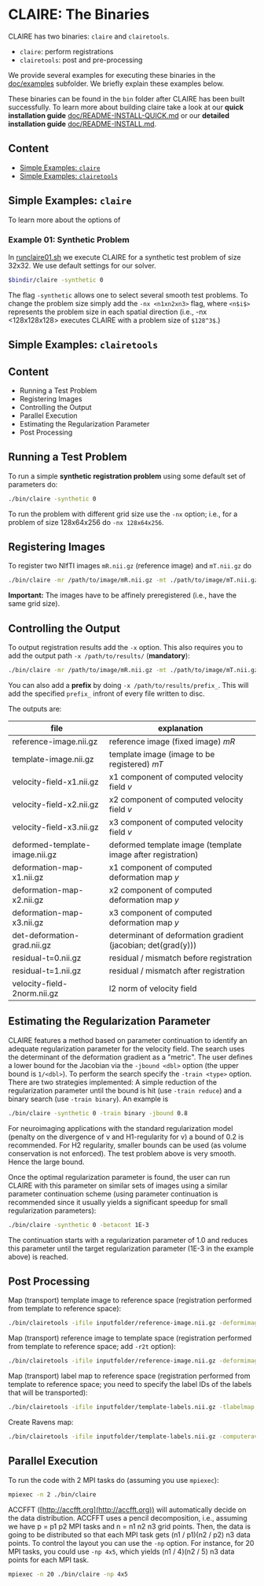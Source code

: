 # CLAIRE: The Binaries

CLAIRE has two binaries: `claire` and `clairetools`.

* `claire`: perform registrations
* `clairetools`: post and pre-processing

We provide several examples for executing these binaries in the [doc/examples](examples) subfolder. We briefly explain these examples below.

These binaries can be found in the `bin` folder after CLAIRE has been built successfully. To learn more about building claire take a look at our **quick installation guide** [doc/README-INSTALL-QUICK.md](README-INSTALL-QUICK.md) or our **detailed installation guide** [doc/README-INSTALL.md](README-INSTALL.md).


## Content
* [Simple Examples: `claire`](#claireexamples)
* [Simple Examples: `clairetools`](#toolsexamples)


## Simple Examples: `claire` <a name="claireexamples"></a>

To learn more about the options of

### Example 01: Synthetic Problem

In [runclaire01.sh](examples/runclaire01.sh) we execute CLAIRE for a synthetic test problem of size 32x32. We use default settings for our solver.
```bash
$bindir/claire -synthetic 0
```

The flag `-synthetic` allows one to select several smooth test problems. To change the problem size simply add the `-nx <n1xn2xn3>` flag, where `<n$i$>` represents the problem size in each spatial direction (i.e., -nx <128x128x128> executes CLAIRE with a problem size of `$128^3$`.)




## Simple Examples: `clairetools` <a name="claireexamples"></a>



## Content

* Running a Test Problem
* Registering Images
* Controlling the Output
* Parallel Execution
* Estimating the Regularization Parameter
* Post Processing




## Running a Test Problem

To run a simple **synthetic registration problem** using some default set of parameters do:

```bash
./bin/claire -synthetic 0
```

To run the problem with different grid size use the `-nx` option; i.e., for a problem of size 128x64x256 do `-nx 128x64x256`.




## Registering Images

To register two NIfTI images `mR.nii.gz` (reference image) and `mT.nii.gz` do

```bash
./bin/claire -mr /path/to/image/mR.nii.gz -mt ./path/to/image/mT.nii.gz
```

**Important:** The images have to be affinely preregistered (i.e., have the same grid size).




## Controlling the Output

To output registration results add the `-x` option. This also requires you to add the output path `-x /path/to/results/` (**mandatory**):

```bash
./bin/claire -mr /path/to/image/mR.nii.gz -mt ./path/to/image/mT.nii.gz -x /path/to/results/ -velocity
```

You can also add a **prefix** by doing `-x /path/to/results/prefix_`. This will add the specified `prefix_` infront of every file written to disc.

The outputs are:

file                            | explanation
--------------------------------|--------------------------------------------
reference-image.nii.gz          | reference image (fixed image) *mR*
template-image.nii.gz           | template image (image to be registered) *mT*
velocity-field-x1.nii.gz        | x1 component of computed velocity field *v*
velocity-field-x2.nii.gz        | x2 component of computed velocity field *v*
velocity-field-x3.nii.gz        | x3 component of computed velocity field *v*
deformed-template-image.nii.gz  | deformed template image (template image after registration)
deformation-map-x1.nii.gz       | x1 component of computed deformation map *y*
deformation-map-x2.nii.gz       | x2 component of computed deformation map *y*
deformation-map-x3.nii.gz       | x3 component of computed deformation map *y*
det-deformation-grad.nii.gz     | determinant of deformation gradient (jacobian; det(grad(y)))
residual-t=0.nii.gz             | residual / mismatch before registration
residual-t=1.nii.gz             | residual / mismatch after registration
velocity-field-2norm.nii.gz     | l2 norm of velocity field


## Estimating the Regularization Parameter

CLAIRE features a method based on parameter continuation to identify an adequate regularization parameter for the velocity field. The search uses the determinant of the deformation gradient as a "metric". The user defines a lower bound for the Jacobian via the `-jbound <dbl>` option (the upper bound is `1/<dbl>`). To perform the search specify the `-train <type>` option. There are two strategies implemented: A simple reduction of the regularization parameter until the bound is hit (use `-train reduce`) and a binary search (use `-train binary`). An example is

```bash
./bin/claire -synthetic 0 -train binary -jbound 0.8
```

For neuroimaging applications with the standard regularization model (penalty on the divergence of v and H1-regularity for v) a bound of 0.2 is recommended. For H2 regularity, smaller bounds can be used (as volume conservation is not enforced). The test problem above is very smooth. Hence the large bound.

Once the optimal regularization parameter is found, the user can run CLAIRE with this parameter on similar sets of images using a similar parameter continuation scheme (using parameter continuation is recommended since it usually yields a significant speedup for small regularization parameters):

```bash
./bin/claire -synthetic 0 -betacont 1E-3
```

The continuation starts with a regularization parameter of 1.0 and reduces this parameter until the target regularization parameter (1E-3 in the example above) is reached.


## Post Processing

Map (transport) template image to reference space (registration performed from template to reference space):

```bash
./bin/clairetools -ifile inputfolder/reference-image.nii.gz -deformimage -v1 inputfolder/velocity-field-x1.nii.gz -v2 inputfolder/velocity-field-x2.nii.gz -v3 inputfolder/velocity-field-x3.nii.gz -xfile outputfolder/output-file.nii.gz
```


Map (transport) reference image to template space (registration performed from template to reference space; add `-r2t` option):

```bash
./bin/clairetools -ifile inputfolder/reference-image.nii.gz -deformimage -v1 inputfolder/velocity-field-x1.nii.gz -v2 inputfolder/velocity-field-x2.nii.gz -v3 inputfolder/velocity-field-x3.nii.gz -xfile outputfolder/output-file.nii.gz -r2t
```


Map (transport) label map to reference space (registration performed from template to reference space; you need to specify the label IDs of the labels that will be transported):

```bash
./bin/clairetools -ifile inputfolder/template-labels.nii.gz -tlabelmap -v1 inputfolder/velocity-field-x1.nii.gz -v2 inputfolder/velocity-field-x2.nii.gz -v3 inputfolder/velocity-field-x3.nii.gz -labels 1,2,10,40 -xfile outputfolder/output-file.nii.gz
```

Create Ravens map:

```bash
./bin/clairetools -ifile inputfolder/template-labels.nii.gz -computeravensmap -v1 inputfolder/velocity-field-x1.nii.gz -v2 inputfolder/velocity-field-x2.nii.gz -v3 inputfolder/velocity-field-x3.nii.gz -labels 1,2,10,40 -xfile outputfolder/ravens-map.nii.gz
```

## Parallel Execution

To run the code with 2 MPI tasks do (assuming you use `mpiexec`):

```bash
mpiexec -n 2 ./bin/claire
```

ACCFFT ([http://accfft.org](http://accfft.org)) will automatically decide on the data distribution. ACCFFT uses a pencil decomposition, i.e., assuming we have p = p1 p2 MPI tasks and n = n1 n2 n3 grid points. Then, the data is going to be distributed so that each MPI task gets (n1 / p1)(n2 / p2) n3 data points. To control the layout you can use the `-np` option. For instance, for 20 MPI tasks, you could use `-np 4x5`, which yields (n1 / 4)(n2 / 5) n3 data points for each MPI task.

```bash
mpiexec -n 20 ./bin/claire -np 4x5
```
